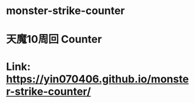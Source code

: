 # monster-strike-counter

# 天魔10周回 Counter 
# Link: https://yin070406.github.io/monster-strike-counter/

